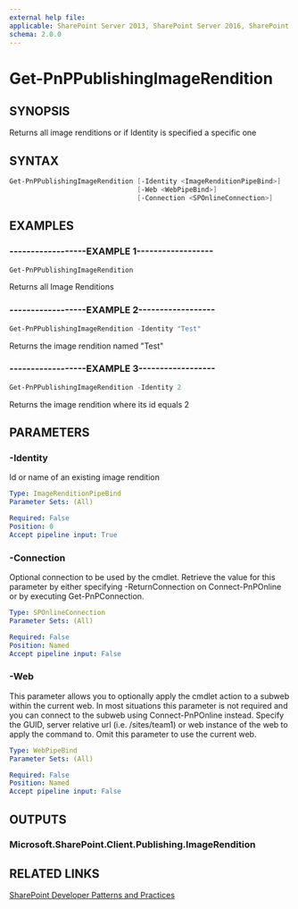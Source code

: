 ```yaml
---
external help file:
applicable: SharePoint Server 2013, SharePoint Server 2016, SharePoint Server 2019, SharePoint Online
schema: 2.0.0
---
```

# Get-PnPPublishingImageRendition

## SYNOPSIS
Returns all image renditions or if Identity is specified a specific one

## SYNTAX 

```powershell
Get-PnPPublishingImageRendition [-Identity <ImageRenditionPipeBind>]
                                [-Web <WebPipeBind>]
                                [-Connection <SPOnlineConnection>]
```

## EXAMPLES

### ------------------EXAMPLE 1------------------
```powershell
Get-PnPPublishingImageRendition
```

Returns all Image Renditions

### ------------------EXAMPLE 2------------------
```powershell
Get-PnPPublishingImageRendition -Identity "Test"
```

Returns the image rendition named "Test"

### ------------------EXAMPLE 3------------------
```powershell
Get-PnPPublishingImageRendition -Identity 2
```

Returns the image rendition where its id equals 2

## PARAMETERS

### -Identity
Id or name of an existing image rendition

```yaml
Type: ImageRenditionPipeBind
Parameter Sets: (All)

Required: False
Position: 0
Accept pipeline input: True
```

### -Connection
Optional connection to be used by the cmdlet. Retrieve the value for this parameter by either specifying -ReturnConnection on Connect-PnPOnline or by executing Get-PnPConnection.

```yaml
Type: SPOnlineConnection
Parameter Sets: (All)

Required: False
Position: Named
Accept pipeline input: False
```

### -Web
This parameter allows you to optionally apply the cmdlet action to a subweb within the current web. In most situations this parameter is not required and you can connect to the subweb using Connect-PnPOnline instead. Specify the GUID, server relative url (i.e. /sites/team1) or web instance of the web to apply the command to. Omit this parameter to use the current web.

```yaml
Type: WebPipeBind
Parameter Sets: (All)

Required: False
Position: Named
Accept pipeline input: False
```

## OUTPUTS

### Microsoft.SharePoint.Client.Publishing.ImageRendition

## RELATED LINKS

[SharePoint Developer Patterns and Practices](https://aka.ms/sppnp)